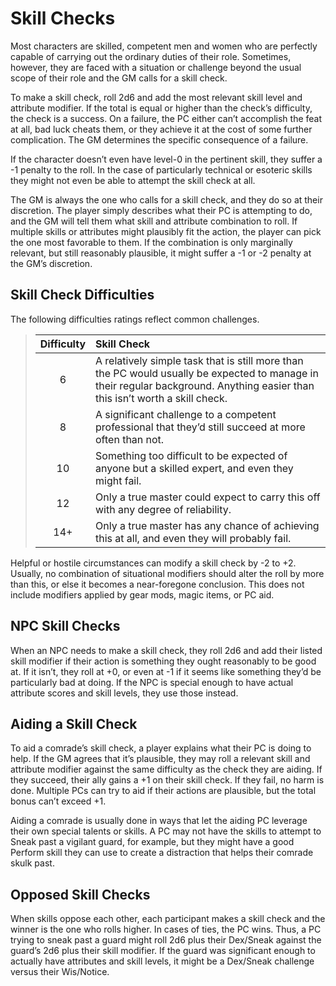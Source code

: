 # Skill Checks

Most characters are skilled, competent men and women who are
perfectly capable of carrying out the ordinary duties of their role.
Sometimes, however, they are faced with a situation or challenge
beyond the usual scope of their role and the GM calls for a skill check.

To make a skill check, roll 2d6 and add the most relevant skill
level and attribute modifier. If the total is equal or higher than the
check’s difficulty, the check is a success. On a failure, the PC either
can’t accomplish the feat at all, bad luck cheats them, or they achieve
it at the cost of some further complication. The GM determines the
specific consequence of a failure.

If the character doesn’t even have level-0 in the pertinent skill,
they suffer a -1 penalty to the roll. In the case of particularly technical or esoteric skills they might not even be able to attempt the skill
check at all.

The GM is always the one who calls for a skill check, and they
do so at their discretion. The player simply describes what their PC is
attempting to do, and the GM will tell them what skill and attribute
combination to roll. If multiple skills or attributes might plausibly fit
the action, the player can pick the one most favorable to them. If the
combination is only marginally relevant, but still reasonably plausible,
it might suffer a -1 or -2 penalty at the GM’s discretion.

## Skill Check Difficulties

The following difficulties ratings reflect common challenges.

<blockquote class="table">

| Difficulty | Skill Check                                                                                                                                                                   |
| :--------: | :---------------------------------------------------------------------------------------------------------------------------------------------------------------------------- |
|     6      | A relatively simple task that is still more than the PC would usually be expected to manage in their regular background. Anything easier than this isn’t worth a skill check. |
|     8      | A significant challenge to a competent professional that they’d still succeed at more often than not.                                                                         |
|     10     | Something too difficult to be expected of anyone but a skilled expert, and even they might fail.                                                                              |
|     12     | Only a true master could expect to carry this off with any degree of reliability.                                                                                             |
|    14+     | Only a true master has any chance of achieving this at all, and even they will probably fail.                                                                                 |

</blockquote>

Helpful or hostile circumstances can modify a skill check by -2 to
+2. Usually, no combination of situational modifiers should alter the
roll by more than this, or else it becomes a near-foregone conclusion.
This does not include modifiers applied by gear mods, magic items,
or PC aid.

## NPC Skill Checks

When an NPC needs to make a skill check, they roll 2d6 and add
their listed skill modifier if their action is something they ought reasonably to be good at. If it isn’t, they roll at +0, or even at -1 if it seems
like something they’d be particularly bad at doing. If the NPC is
special enough to have actual attribute scores and skill levels, they
use those instead.

## Aiding a Skill Check

To aid a comrade’s skill check, a player explains what their PC is
doing to help. If the GM agrees that it’s plausible, they may roll a
relevant skill and attribute modifier against the same difficulty as the
check they are aiding. If they succeed, their ally gains a +1 on their
skill check. If they fail, no harm is done. Multiple PCs can try to aid
if their actions are plausible, but the total bonus can’t exceed +1.

Aiding a comrade is usually done in ways that let the aiding PC
leverage their own special talents or skills. A PC may not have the
skills to attempt to Sneak past a vigilant guard, for example, but they
might have a good Perform skill they can use to create a distraction
that helps their comrade skulk past.

## Opposed Skill Checks

When skills oppose each other, each participant makes a skill check
and the winner is the one who rolls higher. In cases of ties, the PC
wins. Thus, a PC trying to sneak past a guard might roll 2d6 plus
their Dex/Sneak against the guard’s 2d6 plus their skill modifier. If
the guard was significant enough to actually have attributes and skill
levels, it might be a Dex/Sneak challenge versus their Wis/Notice.
